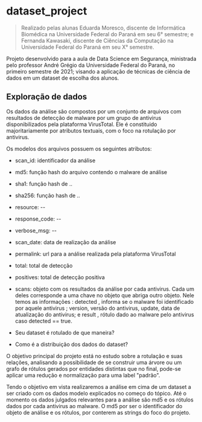 # dataset_project

> Realizado pelas alunas Eduarda Moresco, discente de Informática Biomédica na Universidade Federal do Paraná em seu 6° semestre; e Fernanda Kawasaki, discente de Ciências da Computação na Universidade Federal do Paraná em seu X° semestre.


Projeto desenvolvido para a aula de Data Science em Segurança, ministrada pelo professor André Grégio da Universidade Federal do Paraná, no primeiro semestre de 2021; visando a aplicação de técnicas de ciência de dados em um dataset de escolha dos alunos.


## Exploração de dados

Os dados da análise são compostos por um conjunto de arquivos com resultados de detecção de malware por um grupo de antivirus disponibilizados pela plataforma VirusTotal. Ele é constituido majoritariamente por atributos textuais, com o foco na rotulação por antivirus. 

Os modelos dos arquivos possuem os seguintes atributos: 

- scan_id: identificador da análise
- md5: função hash do arquivo contendo o malware de análise
- sha1: função hash de ..
- sha256: função hash de ..
- resource: --
- response_code: --
- verbose_msg: --
- scan_date: data de realização da análise
- permalink: url para a análise realizada pela plataforma VirusTotal
- total: total de detecção
- positives: total de detecção positiva
- scans: objeto com os resultados da análise por cada antivirus. Cada um deles corresponde a uma chave no objeto que abriga outro objeto. Nele temos as informações : detected , informa se o malware foi identificado por aquele antivirus ; version, versão do antivirus, update, data de atualização do antivirus; e result , rótulo dado ao malware pelo antivirus caso detected == true. 



- Seu dataset é rotulado de que maneira?
- Como é a distribuição dos dados do dataset?

 
O objetivo principal do projeto está no estudo sobre a rotulação e suas relações, analisando a possibilidade de se construir uma árvore ou um grafo de rótulos gerados por entidades distintas que no final, pode-se aplicar uma redução e normalização para uma label "padrão".

Tendo o objetivo em vista realizaremos a análise em cima de um dataset a ser criado com os dados modelo explicados no começo do tópico. Até o momento os dados julgados relevantes para a análise são md5 e os rótulos dados por cada antivirus ao malware. O md5 por ser o identificador do objeto de análise e os rótulos, por conterem as strings do foco do projeto.
